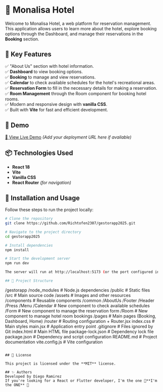 
# 🏨 Monalisa Hotel
Welcome to Monalisa Hotel, a web platform for reservation management. This application allows users to learn more about the hotel, explore booking options through the Dashboard, and manage their reservations in the **Booking** section.

## 🌟 Key Features

✅ "About Us" section with hotel information.  
✅ **Dashboard** to view booking options.  
✅ **Booking** to manage and view reservations.  
✅ **Calendar** to check available schedules for the hotel's recreational areas.  
✅ **Reservation Form** to fill in the necessary details for making a reservation.  
✅ **Room Management** through the Room component for booking hotel rooms.  
✅ Modern and responsive design with **vanilla CSS**.  
✅ Built with **Vite** for fast and efficient development.  

## 🚀 Demo

[🔗 View Live Demo](#) *(Add your deployment URL here if available)*

## 📦 Technologies Used

- **React 18**
- **Vite**
- **Vanilla CSS**
- **React Router** *(for navigation)*

## 🔧 Installation and Usage

Follow these steps to run the project locally:

```bash
# Clone the repository
git clone https://github.com/Richtofen2307/gestorapp2025.git

# Navigate to the project directory
cd gestorapp2025

# Install dependencies
npm install

# Start the development server
npm run dev

The server will run at http://localhost:5173 (or the port configured in Vite).

## 📂 Project Structure

```
/gestorapp
  /node_modules   # Node.js dependencies
  /public         # Static files
  /src            # Main source code
    /assets       # Images and other resources
    /components   # Reusable components
      /common
      /AboutUs
      /Footer
      /Header
      /Press
      /Menu
      /Calendar    # New component to check available schedules
      /Form        # New component to manage the reservation form
      /Room        # New component to manage hotel room bookings
    /pages        # Main pages (Booking, Dashboard, Home)
    /router       # Routing configuration
      + Router.jsx
  index.css       # Main styles
  main.jsx        # Application entry point
  .gitignore      # Files ignored by Git
  index.html      # Main HTML file
  package-lock.json  # Dependency lock file
  package.json       # Dependency and script configuration
  README.md          # Project documentation
  vite.config.js     # Vite configuration
```

## 📜 License

This project is licensed under the **MIT** license.

## ✨ Authors
Developed by Diego Ramirez
If you're looking for a React or Flutter developer, I'm the one 🚀**I'm the ONE** 🚀

